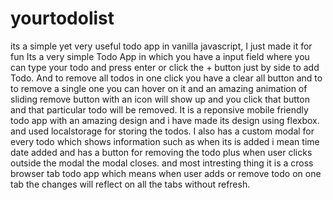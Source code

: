 # yourtodolist
its a simple yet very useful todo app in vanilla javascript, I just made it for fun
Its a very simple Todo App in which you have a input field where you can type your todo and press enter or click the + button just by side to add Todo. And to remove all todos in one click you have a clear all button and to to remove a single one you can hover on it and an amazing animation of sliding remove button with an icon will show up and you click that button and that particular todo will be removed. It is a reponsive mobile friendly todo app with an amazing design and i have made its design using flexbox. and used localstorage for storing the todos. I also has a custom modal for every todo which shows information such as when its is added i mean time date added and has a button for removing the todo plus when user clicks outside the modal the modal closes. and most intresting thing it is a cross browser tab todo app which means when user adds or remove todo on one tab the changes will reflect on all the tabs without refresh.
